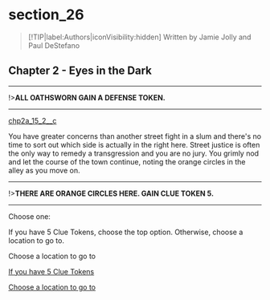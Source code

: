 
# section_26

>[!TIP|label:Authors|iconVisibility:hidden]
>Written by Jamie Jolly and Paul DeStefano

## Chapter 2 - Eyes in the Dark

---

!>**ALL OATHSWORN GAIN A DEFENSE TOKEN.** 

---

[chp2a_15_2__c](../../decomp/app/src/main/res/raw/chp2a_15_2__c.mp3 ':include :type=audio')

You have greater concerns than another street fight in a slum and there's no time to sort out which side is actually in the right here. Street justice is often the only way to remedy a transgression and you are no jury. You grimly nod and let the course of the town continue, noting the orange circles in the alley as you move on.

---

!>**THERE ARE ORANGE CIRCLES HERE.  GAIN CLUE TOKEN 5.** 

---


Choose one:

If you have 5 Clue Tokens, choose the top option. Otherwise, choose a location to go to.

Choose a location to go to

[If you have 5 Clue Tokens](output/chapter2/section_34.md)

[Choose a location to go to](output/chapter2/section_99.md)


